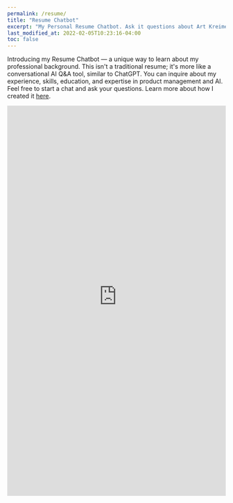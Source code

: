 ```yaml
---
permalink: /resume/
title: "Resume Chatbot"
excerpt: "My Personal Resume Chatbot. Ask it questions about Art Kreimer's experience, skills and expertise."
last_modified_at: 2022-02-05T10:23:16-04:00
toc: false
---
```

Introducing my Resume Chatbot — a unique way to learn about my professional background. This isn't a traditional resume; it's more like a conversational AI Q&A tool, similar to ChatGPT. You can inquire about my experience, skills, education, and expertise in product management and AI. Feel free to start a chat and ask your questions. Learn more about how I created it [here](https://www.artkreimer.com/gen-ai/llm/Resume-Bot-powered-by-llm/).

<iframe
  src="https://art-career-bot.streamlit.app/?embed=true"
  height="900"
  style="width:100%;border:none;"
></iframe>